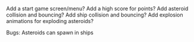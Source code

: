 Add a start game screen/menu?
Add a high score for points?
Add asteroid collision and bouncing?
Add ship collision and bouncing?
Add explosion animations for exploding asteroids?

Bugs:
Asteroids can spawn in ships
